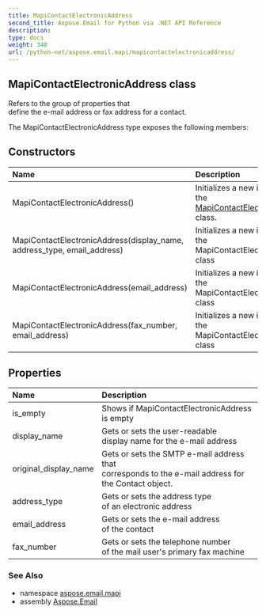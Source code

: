 ```yaml
---
title: MapiContactElectronicAddress
second_title: Aspose.Email for Python via .NET API Reference
description: 
type: docs
weight: 340
url: /python-net/aspose.email.mapi/mapicontactelectronicaddress/
---
```


## MapiContactElectronicAddress class

Refers to the group of properties that <br/>            define the e-mail address or fax address for a contact.

The MapiContactElectronicAddress type exposes the following members:
## Constructors
| Name | Description |
| :- | :- |
|MapiContactElectronicAddress()|Initializes a new instance of the [MapiContactElectronicAddress](/email/python-net/aspose.email.mapi/mapicontactelectronicaddress/) class.|
|MapiContactElectronicAddress(display_name, address_type, email_address)|Initializes a new instance of the MapiContactElectronicAddress class|
|MapiContactElectronicAddress(email_address)|Initializes a new instance of the MapiContactElectronicAddress class|
|MapiContactElectronicAddress(fax_number, email_address)|Initializes a new instance of the MapiContactElectronicAddress class|
## Properties
| Name | Description |
| :- | :- |
|is_empty|Shows if MapiContactElectronicAddress is empty|
|display_name|Gets or sets the user-readable <br/>            display name for the e-mail address|
|original_display_name|Gets or sets the SMTP e-mail address that <br/>            corresponds to the e-mail address for the Contact object.|
|address_type|Gets or sets the address type <br/>            of an electronic address|
|email_address|Gets or sets the e-mail address <br/>            of the contact|
|fax_number|Gets or sets the telephone number <br/>            of the mail user's primary fax machine|

### See Also

* namespace [aspose.email.mapi](/email/python-net/aspose.email.mapi/)
* assembly [Aspose.Email](/email/python-net/)

